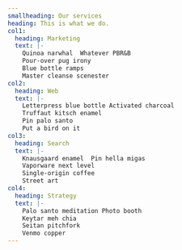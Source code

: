 ```yaml
---
smallheading: Our services
heading: This is what we do.
col1:
  heading: Marketing
  text: |-
    Quinoa narwhal  Whatever PBR&B
    Pour-over pug irony
    Blue bottle ramps
    Master cleanse scenester
col2:
  heading: Web
  text: |-
    Letterpress blue bottle Activated charcoal 
    Truffaut kitsch enamel 
    Pin palo santo 
    Put a bird on it
col3:
  heading: Search
  text: |-
    Knausgaard enamel  Pin hella migas
    Vaporware next level 
    Single-origin coffee 
    Street art
col4:
  heading: Strategy
  text: |-
    Palo santo meditation Photo booth 
    Keytar meh chia 
    Seitan pitchfork 
    Venmo copper
---
```

